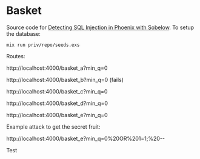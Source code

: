 # Basket

Source code for [Detecting SQL Injection in Phoenix with Sobelow](https://paraxial.io/blog/sql-injection). To setup the database:

```
mix run priv/repo/seeds.exs
```

Routes:

http://localhost:4000/basket_a?min_q=0

http://localhost:4000/basket_b?min_q=0 (fails)

http://localhost:4000/basket_c?min_q=0

http://localhost:4000/basket_d?min_q=0

http://localhost:4000/basket_e?min_q=0

Example attack to get the secret fruit:

http://localhost:4000/basket_e?min_q=0%20OR%201=1;%20--

Test 
